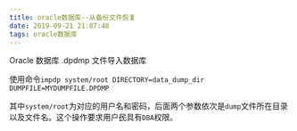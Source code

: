 ```yaml
---
title: oracle数据库--从备份文件恢复
date: 2019-09-21 21:07:48
tags: oracle数据库
---
```


Oracle 数据库 .dpdmp 文件导入数据库



<!--more-->



使用命令`impdp system/root DIRECTORY=data_dump_dir DUMPFILE=MYDUMPFILE.DPDMP`

其中`system/root`为对应的用户名和密码，后面两个参数依次是`dump`文件所在目录以及文件名。这个操作要求用户~~民~~具有`DBA`权限。

